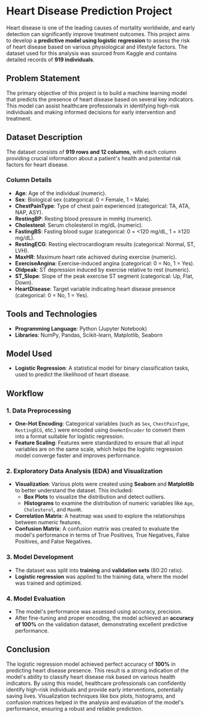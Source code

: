 # Heart Disease Prediction Project

Heart disease is one of the leading causes of mortality worldwide, and early detection can significantly improve treatment outcomes. This project aims to develop a **predictive model using logistic regression** to assess the risk of heart disease based on various physiological and lifestyle factors. The dataset used for this analysis was sourced from Kaggle and contains detailed records of **919 individuals**.

## Problem Statement

The primary objective of this project is to build a machine learning model that predicts the presence of heart disease based on several key indicators. This model can assist healthcare professionals in identifying high-risk individuals and making informed decisions for early intervention and treatment.

## Dataset Description

The dataset consists of **919 rows and 12 columns**, with each column providing crucial information about a patient's health and potential risk factors for heart disease.

### Column Details
- **Age**: Age of the individual (numeric).
- **Sex**: Biological sex (categorical: 0 = Female, 1 = Male).
- **ChestPainType**: Type of chest pain experienced (categorical: TA, ATA, NAP, ASY).
- **RestingBP**: Resting blood pressure in mmHg (numeric).
- **Cholesterol**: Serum cholesterol in mg/dL (numeric).
- **FastingBS**: Fasting blood sugar (categorical: 0 = <120 mg/dL, 1 = ≥120 mg/dL).
- **RestingECG**: Resting electrocardiogram results (categorical: Normal, ST, LVH).
- **MaxHR**: Maximum heart rate achieved during exercise (numeric).
- **ExerciseAngina**: Exercise-induced angina (categorical: 0 = No, 1 = Yes).
- **Oldpeak**: ST depression induced by exercise relative to rest (numeric).
- **ST_Slope**: Slope of the peak exercise ST segment (categorical: Up, Flat, Down).
- **HeartDisease**: Target variable indicating heart disease presence (categorical: 0 = No, 1 = Yes).

## Tools and Technologies

- **Programming Language**: Python (Jupyter Notebook)
- **Libraries**: NumPy, Pandas, Scikit-learn, Matplotlib, Seaborn

## Model Used

- **Logistic Regression**: A statistical model for binary classification tasks, used to predict the likelihood of heart disease.

## Workflow

### 1. Data Preprocessing
- **One-Hot Encoding**: Categorical variables (such as `Sex`, `ChestPainType`, `RestingECG`, etc.) were encoded using `OneHotEncoder` to convert them into a format suitable for logistic regression.
- **Feature Scaling**: Features were standardized to ensure that all input variables are on the same scale, which helps the logistic regression model converge faster and improves performance.

### 2. Exploratory Data Analysis (EDA) and Visualization
- **Visualization**: Various plots were created using **Seaborn** and **Matplotlib** to better understand the dataset. This included:
  - **Box Plots** to visualize the distribution and detect outliers.
  - **Histograms** to examine the distribution of numeric variables like `Age`, `Cholesterol`, and `MaxHR`.
- **Correlation Matrix**: A heatmap was used to explore the relationships between numeric features.
- **Confusion Matrix**: A confusion matrix was created to evaluate the model's performance in terms of True Positives, True Negatives, False Positives, and False Negatives.

### 3. Model Development
- The dataset was split into **training** and **validation sets** (80:20 ratio).
- **Logistic regression** was applied to the training data, where the model was trained and optimized.

### 4. Model Evaluation
- The model's performance was assessed using accuracy, precision.
- After fine-tuning and proper encoding, the model achieved an **accuracy of 100%** on the validation dataset, demonstrating excellent predictive performance.

## Conclusion

The logistic regression model achieved perfect accuracy of **100%** in predicting heart disease presence. This result is a strong indication of the model's ability to classify heart disease risk based on various health indicators. By using this model, healthcare professionals can confidently identify high-risk individuals and provide early interventions, potentially saving lives. Visualization techniques like box plots, histograms, and confusion matrices helped in the analysis and evaluation of the model's performance, ensuring a robust and reliable prediction.

